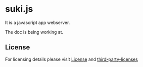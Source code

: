 # suki.js
It is a javascript app webserver.

The doc is being working at.

## License

For licensing details please visit [License](LICENSE) and [third-party-licenses](LICENSE.3rd-party.md)
